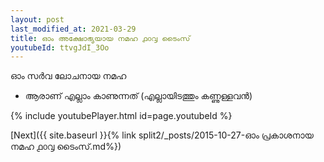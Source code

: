 ```yaml
---
layout: post
last_modified_at: 2021-03-29
title: ഓം അക്ഷോഭ്യയായ നമഹ ൧൦൮ ടൈംസ്
youtubeId: ttvgJdI_3Oo
---
```

 
 
 ഓം സർവ ലോചനായ നമഹ 
 
 -  ആരാണ് എല്ലാം കാണുന്നത് (എല്ലായിടത്തും കണ്ണുള്ളവൻ) 
 
  
 
  
 
 
 
 
 
 


{% include youtubePlayer.html id=page.youtubeId %}
 
[Next]({{ site.baseurl }}{% link  split2/_posts/2015-10-27-ഓം പ്രകാശനായ നമഹ ൧൦൮ ടൈംസ്.md%})
 
